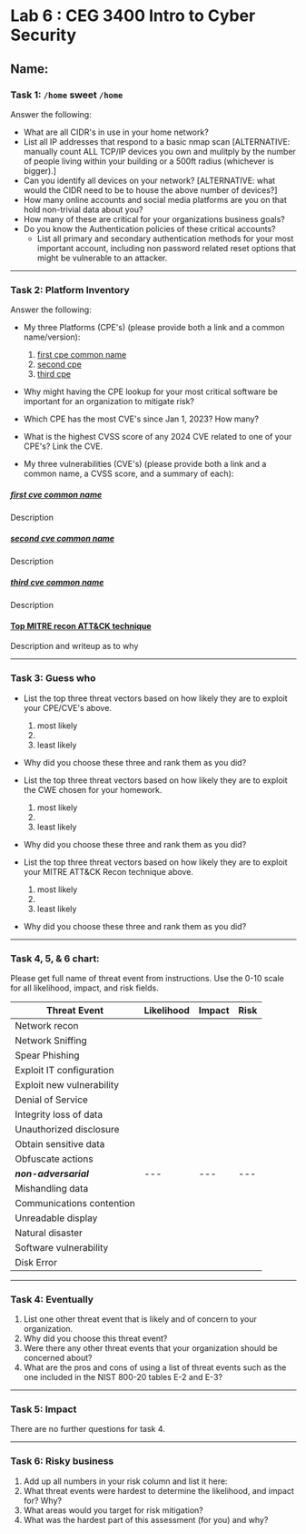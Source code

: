 # Lab 6 : CEG 3400 Intro to Cyber Security

## Name:

### Task 1: `/home` sweet `/home`

Answer the following:

* What are all CIDR's in use in your home network?
* List all IP addresses that respond to a basic nmap scan [ALTERNATIVE: manually count ALL TCP/IP devices you own and mulitply by the number of people living within your building or a 500ft radius (whichever is bigger).]
* Can you identify all devices on your network? [ALTERNATIVE: what would the CIDR need to be to house the above number of devices?]
* How many online accounts and social media platforms are you on
  that hold non-trivial data about you?
* How many of these are critical for your organizations business goals?
* Do you know the Authentication policies of these critical accounts?
  * List all primary and secondary authentication methods for your most 
    important account, including non password related reset options 
    that might be vulnerable to an attacker.

---

### Task 2: Platform Inventory

Answer the following:

* My three Platforms (CPE's) (please provide both a link and a common name/version):
  1. [first cpe common name](www.first-cpe-link.com)
  2. [second cpe](second.com) 
  3. [third cpe](thrid.com)
* Why might having the CPE lookup for your most critical software be important
  for an organization to mitigate risk?
* Which CPE has the most CVE's since Jan 1, 2023?  How many?
* What is the highest CVSS score of any 2024 CVE related to one of your CPE's?  Link the CVE.

* My three vulnerabilities (CVE's) (please provide both a link and a common name, a CVSS score, and a summary of each):

##### [first cve common name](www.first-cve-link.com)

Description

##### [second cve common name](www.second-cve-link.com)

Description

##### [third cve common name](www.third-cve-link.com)

Description

#### [Top MITRE recon ATT&CK technique](link-to-technique)

Description and writeup as to why

---

### Task 3: Guess who

* List the top three threat vectors based on how likely they are to exploit your CPE/CVE's above.
  1. most likely
  2. 
  3. least likely
* Why did you choose these three and rank them as you did?

* List the top three threat vectors based on how likely they are to exploit the CWE chosen for your homework.
  1. most likely
  2. 
  3. least likely
* Why did you choose these three and rank them as you did?

* List the top three threat vectors based on how likely they are to exploit your MITRE ATT&CK Recon technique above.
  1. most likely
  2. 
  3. least likely
* Why did you choose these three and rank them as you did?

---

### Task 4, 5, & 6 chart:

Please get full name of threat event from instructions.  Use the 0-10 scale 
for all likelihood, impact, and risk fields.

| **Threat Event**         | **Likelihood** | **Impact** | **Risk** |
| ---                      | ---            | ---        | ---      |
| Network recon            |                |            |          |
| Network Sniffing         |                |            |          |
| Spear Phishing           |                |            |          |
| Exploit IT configuration |                |            |          |
| Exploit new vulnerability|                |            |          |
| Denial of Service        |                |            |          |
| Integrity loss of data   |                |            |          |
| Unauthorized disclosure  |                |            |          |
| Obtain sensitive data    |                |            |          |
| Obfuscate actions        |                |            |          |
| ***non-adversarial***    | ---            | ---        | ---      |
| Mishandling data         |                |            |          |
| Communications contention|                |            |          |
| Unreadable display       |                |            |          |
| Natural disaster         |                |            |          |
| Software vulnerability   |                |            |          |
| Disk Error               |                |            |          |

---

### Task 4: Eventually

1. List one other threat event that is likely and of concern to your organization.
2. Why did you choose this threat event?
3. Were there any other threat events that your organization should be concerned about?  
4. What are the pros and cons of using a list of threat events such as the one included
   in the NIST 800-20 tables E-2 and E-3?

---

### Task 5: Impact

There are no further questions for task 4.

---

### Task 6: Risky business

1. Add up all numbers in your risk column and list it here:
2. What threat events were hardest to determine the likelihood, and impact for? Why?
3. What areas would you target for risk mitigation?
4. What was the hardest part of this assessment (for you) and why?


